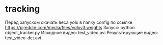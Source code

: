 # tracking
Перед запуском скачать веса yolo в папку config по ссылке https://pjreddie.com/media/files/yolov3.weights 
Запуск: python object_tracker.py
Исходное видео: test_video.avi
Результирующие видео: test_video-det.avi
